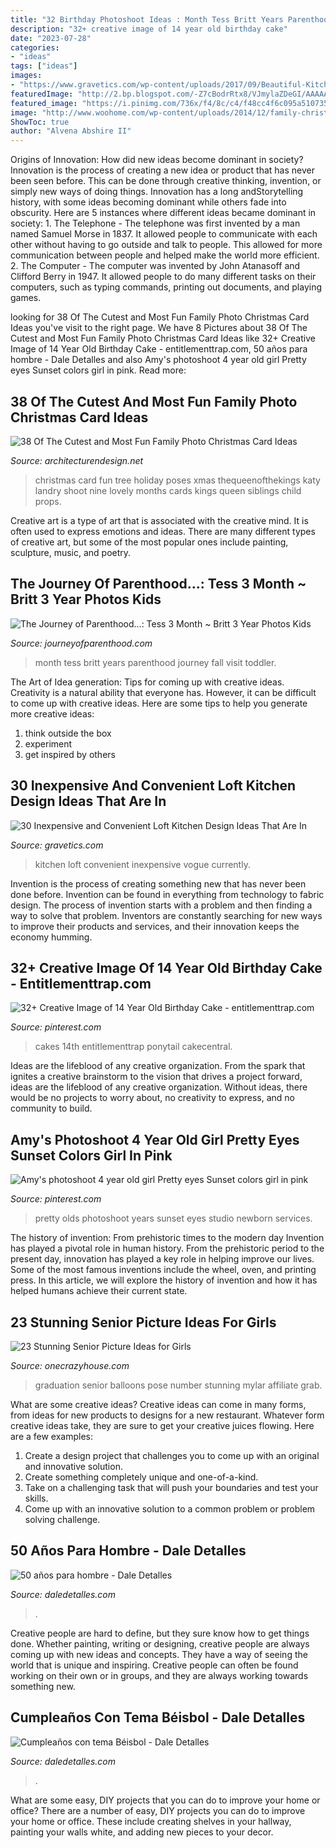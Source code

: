 ```yaml
---
title: "32 Birthday Photoshoot Ideas : Month Tess Britt Years Parenthood Journey Fall Visit Toddler"
description: "32+ creative image of 14 year old birthday cake"
date: "2023-07-28"
categories:
- "ideas"
tags: ["ideas"]
images:
- "https://www.gravetics.com/wp-content/uploads/2017/09/Beautiful-Kitchen-Design-For-Loft-Apartment.jpg"
featuredImage: "http://2.bp.blogspot.com/-Z7cBodrRtx8/VJmylaZDeGI/AAAAAAAB6v0/t0Wfj3C9UNc/s1600/2014-47-(ZF-10025-16145-1-047).jpg"
featured_image: "https://i.pinimg.com/736x/f4/8c/c4/f48cc4f6c095a510735e57c9d0ce71a2.jpg"
image: "http://www.woohome.com/wp-content/uploads/2014/12/family-christmas-card-ideas-34.jpg"
ShowToc: true
author: "Alvena Abshire II"
---
```



Origins of Innovation: How did new ideas become dominant in society?
Innovation is the process of creating a new idea or product that has never been seen before. This can be done through creative thinking, invention, or simply new ways of doing things. Innovation has a long andStorytelling history, with some ideas becoming dominant while others fade into obscurity. Here are 5 instances where different ideas became dominant in society: 1. The Telephone - The telephone was first invented by a man named Samuel Morse in 1837. It allowed people to communicate with each other without having to go outside and talk to people. This allowed for more communication between people and helped make the world more efficient. 2. The Computer - The computer was invented by John Atanasoff and Clifford Berry in 1947. It allowed people to do many different tasks on their computers, such as typing commands, printing out documents, and playing games.

	

		
looking for 38 Of The Cutest and Most Fun Family Photo Christmas Card Ideas you've visit to the right page. We have 8 Pictures about 38 Of The Cutest and Most Fun Family Photo Christmas Card Ideas like 32+ Creative Image of 14 Year Old Birthday Cake - entitlementtrap.com, 50 años para hombre - Dale Detalles and also Amy&#039;s photoshoot 4 year old girl Pretty eyes Sunset colors girl in pink. Read more:
		
    
## 38 Of The Cutest And Most Fun Family Photo Christmas Card Ideas

<img loading=lazy src="http://www.woohome.com/wp-content/uploads/2014/12/family-christmas-card-ideas-34.jpg" onerror="this.onerror=null;this.src='https://tse4.mm.bing.net/th?id=OIP.-xqVDXphzHr1UOdchOjrdQHaKX&amp;pid=15.1';" alt="38 Of The Cutest and Most Fun Family Photo Christmas Card Ideas">

_Source: architecturendesign.net_

>christmas card fun tree holiday poses xmas thequeenofthekings katy landry shoot nine lovely months cards kings queen siblings child props. 

	

Creative art is a type of art that is associated with the creative mind. It is often used to express emotions and ideas. There are many different types of creative art, but some of the most popular ones include painting, sculpture, music, and poetry.

    
## The Journey Of Parenthood...: Tess 3 Month ~ Britt 3 Year Photos Kids

<img loading=lazy src="http://2.bp.blogspot.com/-Z7cBodrRtx8/VJmylaZDeGI/AAAAAAAB6v0/t0Wfj3C9UNc/s1600/2014-47-(ZF-10025-16145-1-047).jpg" onerror="this.onerror=null;this.src='https://tse3.mm.bing.net/th?id=OIP.OuLQ3Q5xz6FS40C_GWtQBwHaLH&amp;pid=15.1';" alt="The Journey of Parenthood...: Tess 3 Month ~ Britt 3 Year Photos Kids">

_Source: journeyofparenthood.com_

>month tess britt years parenthood journey fall visit toddler. 

	

The Art of Idea generation: Tips for coming up with creative ideas.
Creativity is a natural ability that everyone has. However, it can be difficult to come up with creative ideas. Here are some tips to help you generate more creative ideas: 
1. think outside the box 
2. experiment 
3. get inspired by others 

    
## 30 Inexpensive And Convenient Loft Kitchen Design Ideas That Are In

<img loading=lazy src="https://www.gravetics.com/wp-content/uploads/2017/09/Beautiful-Kitchen-Design-For-Loft-Apartment.jpg" onerror="this.onerror=null;this.src='https://tse2.mm.bing.net/th?id=OIP.gxOO6JDykgZN3kHHYR0jfgAAAA&amp;pid=15.1';" alt="30 Inexpensive and Convenient Loft Kitchen Design Ideas That Are In">

_Source: gravetics.com_

>kitchen loft convenient inexpensive vogue currently. 

	

Invention is the process of creating something new that has never been done before. Invention can be found in everything from technology to fabric design. The process of invention starts with a problem and then finding a way to solve that problem. Inventors are constantly searching for new ways to improve their products and services, and their innovation keeps the economy humming.

    
## 32+ Creative Image Of 14 Year Old Birthday Cake - Entitlementtrap.com

<img loading=lazy src="https://i.pinimg.com/736x/f4/8c/c4/f48cc4f6c095a510735e57c9d0ce71a2.jpg" onerror="this.onerror=null;this.src='https://tse3.mm.bing.net/th?id=OIP.NsjKmGkn54isf0yiJRlr4gHaJ3&amp;pid=15.1';" alt="32+ Creative Image of 14 Year Old Birthday Cake - entitlementtrap.com">

_Source: pinterest.com_

>cakes 14th entitlementtrap ponytail cakecentral. 

	

Ideas are the lifeblood of any creative organization. From the spark that ignites a creative brainstorm to the vision that drives a project forward, ideas are the lifeblood of any creative organization. Without ideas, there would be no projects to worry about, no creativity to express, and no community to build.

    
## Amy&#039;s Photoshoot 4 Year Old Girl Pretty Eyes Sunset Colors Girl In Pink

<img loading=lazy src="https://i.pinimg.com/736x/a0/36/fe/a036fe8f078010c81a73f447570a8cba---year-old-girl--year-olds.jpg" onerror="this.onerror=null;this.src='https://tse1.mm.bing.net/th?id=OIP.mkuJO78n8hac5mtBNKkLRQHaLI&amp;pid=15.1';" alt="Amy&#039;s photoshoot 4 year old girl Pretty eyes Sunset colors girl in pink">

_Source: pinterest.com_

>pretty olds photoshoot years sunset eyes studio newborn services. 

	

The history of invention: From prehistoric times to the modern day
Invention has played a pivotal role in human history. From the prehistoric period to the present day, innovation has played a key role in helping improve our lives. Some of the most famous inventions include the wheel, oven, and printing press. In this article, we will explore the history of invention and how it has helped humans achieve their current state.

    
## 23 Stunning Senior Picture Ideas For Girls

<img loading=lazy src="https://cdn.onecrazyhouse.com/wp-content/uploads/2016/08/graduation-year-balloons.jpg" onerror="this.onerror=null;this.src='https://tse3.mm.bing.net/th?id=OIP.GsYlh8brqS7vuw8jdkXRsAHaLH&amp;pid=15.1';" alt="23 Stunning Senior Picture Ideas for Girls">

_Source: onecrazyhouse.com_

>graduation senior balloons pose number stunning mylar affiliate grab. 

	

What are some creative ideas?
Creative ideas can come in many forms, from ideas for new products to designs for a new restaurant. Whatever form creative ideas take, they are sure to get your creative juices flowing. Here are a few examples: 
1. Create a design project that challenges you to come up with an original and innovative solution.
2. Create something completely unique and one-of-a-kind.
3. Take on a challenging task that will push your boundaries and test your skills.
4. Come up with an innovative solution to a common problem or problem solving challenge.

    
## 50 Años Para Hombre - Dale Detalles

<img loading=lazy src="https://i1.wp.com/www.daledetalles.com/wp-content/uploads/2016/02/507.jpg" onerror="this.onerror=null;this.src='https://tse2.mm.bing.net/th?id=OIP.Lvj42XzjN-RCm-XHlEuk5wHaLI&amp;pid=15.1';" alt="50 años para hombre - Dale Detalles">

_Source: daledetalles.com_

>. 

	

Creative people are hard to define, but they sure know how to get things done. Whether painting, writing or designing, creative people are always coming up with new ideas and concepts. They have a way of seeing the world that is unique and inspiring. Creative people can often be found working on their own or in groups, and they are always working towards something new.

    
## Cumpleaños Con Tema Béisbol - Dale Detalles

<img loading=lazy src="https://i1.wp.com/www.daledetalles.com/wp-content/uploads/2016/02/beisbol.jpg" onerror="this.onerror=null;this.src='https://tse1.mm.bing.net/th?id=OIP.KCHak6vndiAdEZU57z09WwHaKX&amp;pid=15.1';" alt="Cumpleaños con tema Béisbol - Dale Detalles">

_Source: daledetalles.com_

>. 

	

What are some easy, DIY projects that you can do to improve your home or office?
There are a number of easy, DIY projects you can do to improve your home or office. These include creating shelves in your hallway, painting your walls white, and adding new pieces to your decor.


